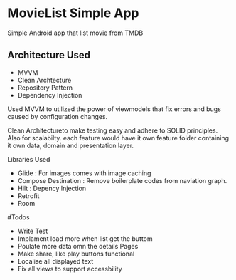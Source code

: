 # MovieList Simple App
Simple Android app that list movie from TMDB

## Architecture Used
- MVVM
- Clean Archtecture 
- Repository Pattern
- Dependency Injection


Used MVVM to utilized the power of viewmodels that fix errors and bugs caused by configuration changes.

Clean Architectureto make testing easy and adhere to SOLID principles. Also for scalabilty. each feature would have it own feature folder containing it own data, domain and presentation layer.

Libraries Used

- Glide : For images comes with image caching
- Compose Destination : Remove boilerplate codes from naviation graph.
- Hilt : Depency Injection 
- Retrofit
- Room

#Todos
- Write Test
- Implament load more when list get the buttom 
- Poulate more data omn the details Pages 
- Make share, like play buttons functional
- Localise all displayed text
- Fix all views to support accessbility 
